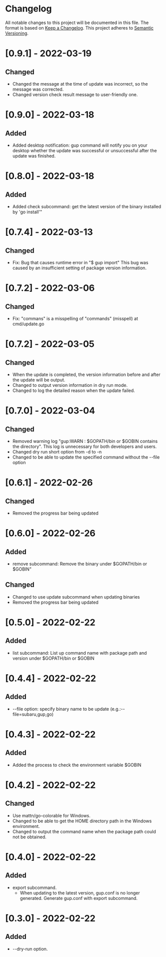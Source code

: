 # Changelog
All notable changes to this project will be documented in this file. The format is based on [Keep a Changelog](https://keepachangelog.com/en/1.0.0/). This project adheres to [Semantic Versioning](https://semver.org/spec/v2.0.0.html).

# [0.9.1] - 2022-03-19
## Changed 
- Changed the message at the time of update was incorrect, so the message was corrected.
- Changed version check result message to user-friendly one.
# [0.9.0] - 2022-03-18
## Added
- Added desktop notification: gup command will notify you on your desktop whether the update was successful or unsuccessful after the update was finished.
# [0.8.0] - 2022-03-18
## Added
- Added check subcommand: get the latest version of the binary installed by 'go install'"
# [0.7.4] - 2022-03-13
## Changed
- Fix: Bug that causes runtime error in "$ gup import"
This bug was caused by an insufficient setting of package version information.

# [0.7.2] - 2022-03-06
## Changed
- Fix: "commans" is a misspelling of "commands" (misspell) at cmd/update.go
# [0.7.2] - 2022-03-05
## Changed
- When the update is completed, the version information before and after the update will be output.
- Changed to output version information in dry run mode.
- Changed to log the detailed reason when the update failed.
# [0.7.0] - 2022-03-04
## Changed
- Removed warning log "gup:WARN : $GOPATH/bin or $GOBIN contains the directory". This log is unnecessary for both developers and users.
- Changed dry run short option from -d to -n
- Changed to be able to update the specified command without the --file option

# [0.6.1] - 2022-02-26
## Changed
- Removed the progress bar being updated
# [0.6.0] - 2022-02-26
## Added
- remove subcommand: Remove the binary under $GOPATH/bin or $GOBIN"

## Changed
- Changed to use update subcommand when updating binaries
- Removed the progress bar being updated
# [0.5.0] - 2022-02-22
## Added
- list subcommand: List up command name with package path and version under $GOPATH/bin or $GOBIN
# [0.4.4] - 2022-02-22
## Added
- --file option: specify binary name to be update (e.g.:--file=subaru,gup,go)
# [0.4.3] - 2022-02-22
## Added
- Added the process to check the environment variable $GOBIN
# [0.4.2] - 2022-02-22
## Changed
- Use mattn/go-colorable for Windows.
- Changed to be able to get the HOME directory path in the Windows environment.
- Changed to output the command name when the package path could not be obtained.
# [0.4.0] - 2022-02-22
## Added
- export subcommand. 
  - When updating to the latest version, gup.conf is no longer generated. Generate gup.conf with export subcommand.

# [0.3.0] - 2022-02-22
## Added
- --dry-run option.